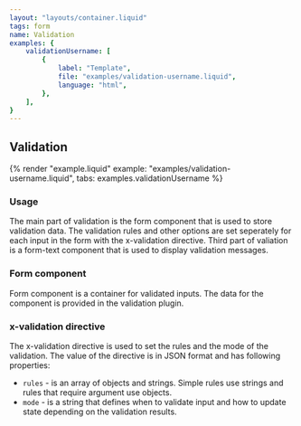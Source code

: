 ```yaml
---
layout: "layouts/container.liquid"
tags: form
name: Validation
examples: {
    validationUsername: [
        {
            label: "Template",
            file: "examples/validation-username.liquid",
            language: "html",
        },
    ],
}
---
```

## Validation

{% render "example.liquid" example: "examples/validation-username.liquid", tabs: examples.validationUsername %}

### Usage

The main part of validation is the form component that is used to store validation data. The validation rules and other options are set seperately for each input in the form with the x-validation directive. Third part of valiation is a form-text component that is used to display validation messages.

### Form component

Form component is a container for validated inputs. The data for the component is provided in the validation plugin.

### x-validation directive

The x-validation directive is used to set the rules and the mode of the validation. The value of the directive is in JSON format and has following properties:
- `rules` - is an array of objects and strings. Simple rules use strings and rules that require argument use objects.
- `mode` - is a string that defines when to validate input and how to update state depending on the validation results.

